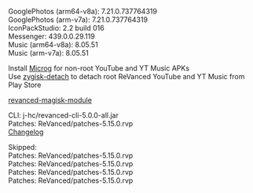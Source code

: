GooglePhotos (arm64-v8a): 7.21.0.737764319  
GooglePhotos (arm-v7a): 7.21.0.737764319  
IconPackStudio: 2.2 build 016  
Messenger: 439.0.0.29.119  
Music (arm64-v8a): 8.05.51  
Music (arm-v7a): 8.05.51  

Install [Microg](https://github.com/ReVanced/GmsCore/releases) for non-root YouTube and YT Music APKs  
Use [zygisk-detach](https://github.com/j-hc/zygisk-detach) to detach root ReVanced YouTube and YT Music from Play Store  

[revanced-magisk-module](https://github.com/j-hc/revanced-magisk-module)
  
CLI: j-hc/revanced-cli-5.0.0-all.jar  
Patches: ReVanced/patches-5.15.0.rvp  
[Changelog](https://github.com/ReVanced/revanced-patches/releases/tag/v5.15.0)  

Skipped:  
Patches: ReVanced/patches-5.15.0.rvp  
Patches: ReVanced/patches-5.15.0.rvp  
Patches: ReVanced/patches-5.15.0.rvp  
Patches: ReVanced/patches-5.15.0.rvp          
